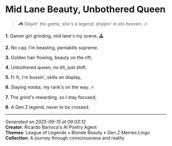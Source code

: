 # Mid Lane Beauty, Unbothered Queen

> *🎮 Slayin' the game, she's a legend, drippin' in elo heaven. 🔥*

**1.** Gamer girl grinding, mid lane's my scene, 🕹️


**2.** No cap, I'm beasting, pentakills supreme.


**3.** Golden hair flowing, beauty on the rift,


**4.** Unbothered queen, no tilt, just shift.


**5.** Fr fr, I'm bussin', skills on display,


**6.** Slaying noobs, my rank's on the way. 🔥


**7.** The grind's rewarding, so I stay focused,


**8.** A Gen Z legend, never to be crossed.



---

*Generated on 2025-09-15 at 09:03:12*  
**Creator**: Ricardo Barroca's AI Poetry Agent  
**Themes**: League of Legends • Blonde Beauty • Gen Z Memes Lingo  
**Collection**: A journey through consciousness and reality